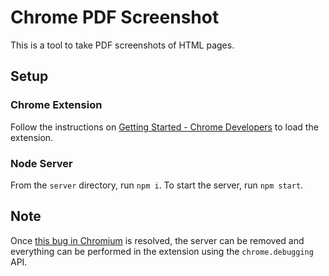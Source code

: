 # Chrome PDF Screenshot

This is a tool to take PDF screenshots of HTML pages.

## Setup

### Chrome Extension

Follow the instructions on [Getting Started - Chrome Developers](https://developer.chrome.com/docs/extensions/mv3/getstarted/) to load the extension.

### Node Server

From the `server` directory, run `npm i`. To start the server, run `npm start`.

## Note

Once [this bug in Chromium](https://bugs.chromium.org/p/chromium/issues/detail?id=753118) is resolved, the server can be removed and everything can be performed in the extension using the `chrome.debugging` API.
